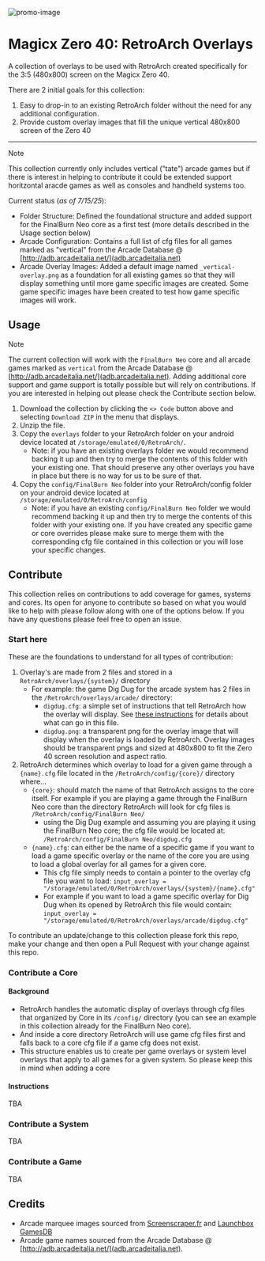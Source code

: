 ![promo-image](https://github.com/user-attachments/assets/9b889edc-90f8-457c-b804-c3802ac050ef)

# Magicx Zero 40: RetroArch Overlays

A collection of overlays to be used with RetroArch created specifically for the 3:5 (480x800) screen on the Magicx Zero 40.  

There are 2 initial goals for this collection:

1. Easy to drop-in to an existing RetroArch folder without the need for any additional configuration.
2. Provide custom overlay images that fill the unique vertical 480x800 screen of the Zero 40

---

> [!NOTE]  
> This collection currently only includes vertical ("tate") arcade games but if there is interest in helping to contribute it could be extended support horitzontal aracde games as well as consoles and handheld systems too.

Current status (*as of 7/15/25*):

- Folder Structure: Defined the foundational structure and added support for the FinalBurn Neo core as a first test (more details described in the Usage section below)
- Arcade Configuration: Contains a full list of cfg files for all games marked as "vertical" from the Arcade Database @ [http://adb.arcadeitalia.net/](adb.arcadeitalia.net)
- Arcade Overlay Images: Added a default image named `_vertical-overlay.png` as a foundation for all existing games so that they will display something until more game specific images are created.  Some game specific images have been created to test how game specific images will work.

## Usage

> [!NOTE]  
> The current collection will work with the `FinalBurn Neo` core and all arcade games marked as `vertical` from the Arcade Database @ [http://adb.arcadeitalia.net/](adb.arcadeitalia.net).  Adding additional core support and game support is totally possible but will rely on contributions.  If you are interested in helping out please check the Contribute section below.

1. Download the collection by clicking the `<> Code` button above and selecting `Download ZIP` in the menu that displays.
2. Unzip the file.
3. Copy the `overlays` folder to your RetroArch folder on your android device located at `/storage/emulated/0/RetroArch/`.
	- Note: if you have an existing overlays folder we would recommend backing it up and then try to merge the contents of this folder with your existing one.  That should preserve any other overlays you have in place but there is no way for us to be sure of that.
4. Copy the `config/FinalBurn Neo` folder into your RetroArch/config folder on your android device located at `/storage/emulated/0/RetroArch/config`
	- Note: if you have an existing `config/FinalBurn Neo` folder we would recommend backing it up and then try to merge the contents of this folder with your existing one.  If you have created any specific game or core overrides please make sure to merge them with the corresponding cfg file contained in this collection or you will lose your specific changes.

## Contribute

This collection relies on contributions to add coverage for games, systems and cores. Its open for anyone to contribute so based on what you would like to help with please follow along with one of the options below.  If you have any questions please feel free to open an issue.

### Start here

These are the foundations to understand for all types of contribution:

1. Overlay's are made from 2 files and stored in a `RetroArch/overlays/{system}/` directory
	- For example: the game Dig Dug for the arcade system has 2 files in the `/RetroArch/overlays/arcade/` directory:
		- `digdug.cfg`: a simple set of instructions that tell RetroArch how the overlay will display.  See [these instructions](https://docs.libretro.com/development/retroarch/input/overlay/#configuration) for details about what can go in this file.
		- `digdug.png`: a transparent png for the overlay image that will display when the overlay is loaded by RetroArch. Overlay images should be transparent pngs and sized at 480x800 to fit the Zero 40 screen resolution and aspect ratio.
2. RetroArch determines which overlay to load for a given game through a `{name}.cfg` file located in the `/RetroArch/config/{core}/` directory where...
	- `{core}`: should match the name of that RetroArch assigns to the core itself. For example if you are playing a game through the FinalBurn Neo core than the directory RetroArch will look for cfg files is `/RetroArch/config/FinalBurn Neo/`
		- using the Dig Dug example and assuming you are playing it using the FinalBurn Neo core; the cfg file would be located at: `/RetroArch/config/FinalBurn Neo/digdug.cfg`
	- `{name}.cfg`: can either be the name of a specific game if you want to load a game specific overlay or the name of the core you are using to load a global overlay for all games for a given core.
		- This cfg file simply needs to contain a pointer to the overlay cfg file you want to load: `input_overlay = "/storage/emulated/0/RetroArch/overlays/{system}/{name}.cfg"`
		- For example if you want to load a game specific overlay for Dig Dug when its opened by RetroArch this file would contain: `input_overlay = "/storage/emulated/0/RetroArch/overlays/arcade/digdug.cfg"` 

To contribute an update/change to this collection please fork this repo, make your change and then open a Pull Request with your change against this repo.

### Contribute a Core

#### Background

- RetroArch handles the automatic display of overlays through cfg files that organized by Core in its `/config/` directory (you can see an example in this collection already for the FinalBurn Neo core).
- And inside a core directory RetroArch will use game cfg files first and falls back to a core cfg file if a game cfg does not exist.  
- This structure enables us to create per game overlays or system level overlays that apply to all games for a given system.  So please keep this in mind when adding a core

#### Instructions

TBA

### Contribute a System

TBA

### Contribute a Game

TBA

## Credits

- Arcade marquee images sourced from [Screenscraper.fr](Screenscraper.fr) and [Launchbox GamesDB](https://gamesdb.launchbox-app.com/)
- Arcade game names sourced from the Arcade Database @ [http://adb.arcadeitalia.net/](adb.arcadeitalia.net).
